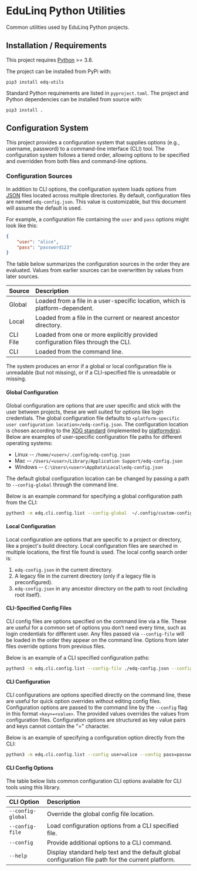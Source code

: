 # EduLinq Python Utilities

Common utilities used by EduLinq Python projects.

## Installation / Requirements

This project requires [Python](https://www.python.org/) >= 3.8.

The project can be installed from PyPi with:
```
pip3 install edq-utils
```

Standard Python requirements are listed in `pyproject.toml`.
The project and Python dependencies can be installed from source with:
```
pip3 install .
```

## Configuration System

This project provides a configuration system that supplies options (e.g., username, password) to a command-line interface (CLI) tool.
The configuration system follows a tiered order, allowing options to be specified and overridden from both files and command-line options.

### Configuration Sources

In addition to CLI options, the configuration system loads options from [JSON](https://en.wikipedia.org/wiki/JSON) files located across multiple directories.
By default, configuration files are named `edq-config.json`.
This value is customizable, but this document will assume the default is used.

For example, a configuration file containing the `user` and `pass` options might look like this:
```json
{
    "user": "alice",
    "pass": "password123"
}
```

The table below summarizes the configuration sources in the order they are evaluated.
Values from earlier sources can be overwritten by values from later sources.

| Source   | Description |
| :-----   | :---------- |
| Global   | Loaded from a file in a user-specific location, which is platform-dependent. |
| Local    | Loaded from a file in the current or nearest ancestor directory. |
| CLI File | Loaded from one or more explicitly provided configuration files through the CLI. |
| CLI      | Loaded from the command line. |

The system produces an error if a global or local configuration file is unreadable (but not missing), or if a CLI-specified file is unreadable or missing.

#### Global Configuration

Global configuration are options that are user specific and stick with the user between projects, these are well suited for options like login credentials.
The global configuration file defaults to `<platform-specific user configuration location>/edq-config.json`.
The configuration location is chosen according to the [XDG standard](https://en.wikipedia.org/wiki/Freedesktop.org#Base_Directory_Specification) (implemented by [platformdirs](https://github.com/tox-dev/platformdirs)).
Below are examples of user-specific configuration file paths for different operating systems:
 - Linux -- `/home/<user>/.config/edq-config.json`
 - Mac -- `/Users/<user>/Library/Application Support/edq-config.json`
 - Windows -- `C:\Users\<user>\AppData\Local\edq-config.json`

The default global configuration location can be changed by passing a path to `--config-global` through the command line.

Below is an example command for specifying a global configuration path from the CLI:
```sh
python3 -m edq.cli.config.list --config-global  ~/.config/custom-config.json
```

#### Local Configuration

Local configuration are options that are specific to a project or directory, like a project's build directory.
Local configuration files are searched in multiple locations, the first file found is used.
The local config search order is:
1. `edq-config.json` in the current directory.
2. A legacy file in the current directory (only if a legacy file is preconfigured).
3. `edq-config.json` in any ancestor directory on the path to root (including root itself).

#### CLI-Specified Config Files

CLI config files are options specified on the command line via a file.
These are useful for a common set of options you don’t need every time, such as login credentials for different user.
Any files passed via `--config-file` will be loaded in the order they appear on the command line.
Options from later files override options from previous files.

Below is an example of a CLI specified configuration paths:
```sh
python3 -m edq.cli.config.list --config-file ./edq-config.json --config-file ~/.secrets/edq-config.json
```

#### CLI Configuration

CLI configurations are options specified directly on the command line, these are useful for quick option overrides without editing config files.
Configuration options are passed to the command line by the `--config` flag in this format `<key>=<value>`.
The provided values overrides the values from configuration files.
Configuration options are structured as key value pairs and keys cannot contain the "=" character.

Below is an example of specifying a configuration option directly from the CLI:
```sh
python3 -m edq.cli.config.list --config user=alice --config pass=password123
```

#### CLI Config Options

The table below lists common configuration CLI options available for CLI tools using this library.

| CLI Option       | Description |
| :--------------  | :---------- |
|`--config-global` | Override the global config file location. |
|`--config-file`   | Load configuration options from a CLI specified file. |
| `--config`       | Provide additional options to a CLI command. |
| `--help`         | Display standard help text and the default global configuration file path for the current platform. |

